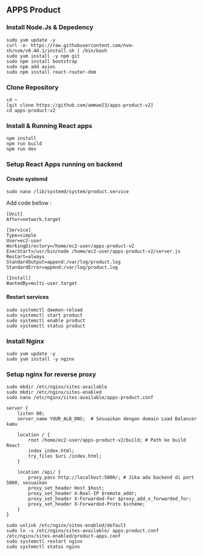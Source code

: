 ## APPS Product 


### Install Node.Js & Depedency

```
sudo yum update -y
curl -o- https://raw.githubusercontent.com/nvm-sh/nvm/v0.40.1/install.sh | /bin/bash
sudo yum install -y npm git
sudo npm install bootstrap
sudo npm add axios
sudo npm install react-router-dom
```

### Clone Repository

```
cd ~
[git clone https://github.com/ammae23/apps-product-v2]
cd apps-product-v2
```


### Install & Running React apps

```
npm install 
npm run build 
npm run dev 
```


### Setup React Apps running on backend

#### Create systemd

```
sudo nano /lib/systemd/system/product.service
```

Add code bellow :

```
[Unit]
After=network.target

[Service]
Type=simple
User=ec2-user
WorkingDirectory=/home/ec2-user/apps-product-v2
ExecStart=/usr/bin/node /home/ec2-user/apps-product-v2/server.js
Restart=always
StandardOutput=append:/var/log/product.log
StandardError=append:/var/log/product.log

[Install]
WantedBy=multi-user.target

```

#### Restart services

```
sudo systemctl daemon-reload
sudo systemctl start product
sudo systemctl enable product
sudo systemctl status product
```

### Install Nginx
```
sudo yum update -y
sudo yum install -y nginx
```

### Setup nginx for reverse proxy


```
sudo mkdir /etc/nginx/sites-available
sudo mkdir /etc/nginx/sites-enabled
sudo nano /etc/nginx/sites-available/apps-product.conf

server {
    listen 80;
    server_name YOUR_ALB_DNS;  # Sesuaikan dengan domain Load Balancer kamu

    location / {
        root /home/ec2-user/apps-product-v2/build; # Path ke build React
        index index.html;
        try_files $uri /index.html;
    }

    location /api/ {
        proxy_pass http://localhost:5000/; # Jika ada backend di port 5000, sesuaikan
        proxy_set_header Host $host;
        proxy_set_header X-Real-IP $remote_addr;
        proxy_set_header X-Forwarded-For $proxy_add_x_forwarded_for;
        proxy_set_header X-Forwarded-Proto $scheme;
    }
}

```

```
sudo unlink /etc/nginx/sites-enabled/default
sudo ln -s /etc/nginx/sites-available/ apps-product.conf /etc/nginx/sites-enabled/product-apps.conf
sudo systemctl restart nginx
sudo systemctl status nginx
```
